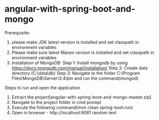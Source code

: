 # angular-with-spring-boot-and-mongo

Prerequisite:
1. please make JDK latest version is installed and set classpath in environment variables
2. Please make sure latest Maven version is installed and set classpath in environment variables
3. Installation of MongoDB:
   Step 1: Install mongodb by using https://docs.mongodb.com/manual/installation/
   Step 2: Create data directory (C:\data\db)
   Step 3: Navigate to the folder C:\Program Files\MongoDB\Server\3.4\bin and run the command(mongod)

Steps to run and open the application

1. Extract the project[angular-with-spring-boot-and-mongo-master.zip]
2. Navigate to the project folder in cmd prompt
3. Execute the following command(mvn clean spring-boot:run)
4. Open in browser - http://localhost:8081
random text